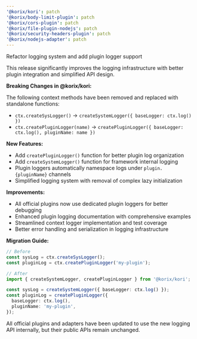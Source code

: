 ```yaml
---
'@korix/kori': patch
'@korix/body-limit-plugin': patch
'@korix/cors-plugin': patch
'@korix/file-plugin-nodejs': patch
'@korix/security-headers-plugin': patch
'@korix/nodejs-adapter': patch
---
```


Refactor logging system and add plugin logger support

This release significantly improves the logging infrastructure with better plugin integration and simplified API design.

**Breaking Changes in @korix/kori:**

The following context methods have been removed and replaced with standalone functions:

- `ctx.createSysLogger()` → `createSystemLogger({ baseLogger: ctx.log() })`
- `ctx.createPluginLogger(name)` → `createPluginLogger({ baseLogger: ctx.log(), pluginName: name })`

**New Features:**

- Add `createPluginLogger()` function for better plugin log organization
- Add `createSystemLogger()` function for framework internal logging
- Plugin loggers automatically namespace logs under `plugin.{pluginName}` channels
- Simplified logging system with removal of complex lazy initialization

**Improvements:**

- All official plugins now use dedicated plugin loggers for better debugging
- Enhanced plugin logging documentation with comprehensive examples
- Streamlined context logger implementation and test coverage
- Better error handling and serialization in logging infrastructure

**Migration Guide:**

```typescript
// Before
const sysLog = ctx.createSysLogger();
const pluginLog = ctx.createPluginLogger('my-plugin');

// After
import { createSystemLogger, createPluginLogger } from '@korix/kori';

const sysLog = createSystemLogger({ baseLogger: ctx.log() });
const pluginLog = createPluginLogger({
  baseLogger: ctx.log(),
  pluginName: 'my-plugin',
});
```

All official plugins and adapters have been updated to use the new logging API internally, but their public APIs remain unchanged.
